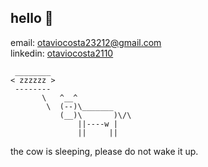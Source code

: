 ## hello 👋

email: [otaviocosta23212@gmail.com](otaviocosta23212@gmail.com)
<br/>
linkedin: [otaviocosta2110](https://www.linkedin.com/in/otaviocosta2110/)
 ```
  ________
< zzzzzz >
  --------
        \   ^__^
         \  (--)\_______
            (__)\       )\/\
                ||----w |
                ||     ||
```

the cow is sleeping, please do not wake it up.
